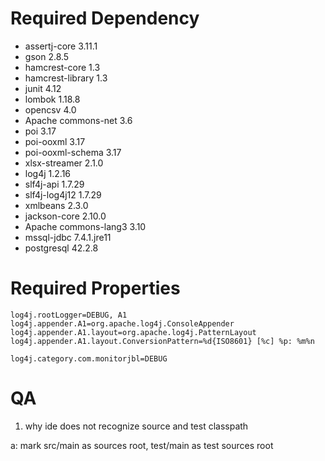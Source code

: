 # Required Dependency

- assertj-core 3.11.1
- gson 2.8.5
- hamcrest-core 1.3
- hamcrest-library 1.3
- junit 4.12
- lombok 1.18.8
- opencsv 4.0
- Apache commons-net 3.6
- poi 3.17
- poi-ooxml 3.17
- poi-ooxml-schema 3.17
- xlsx-streamer 2.1.0
- log4j 1.2.16
- slf4j-api 1.7.29
- slf4j-log4j12 1.7.29
- xmlbeans 2.3.0
- jackson-core 2.10.0
- Apache commons-lang3 3.10
- mssql-jdbc 7.4.1.jre11
- postgresql 42.2.8

# Required Properties

```properties
log4j.rootLogger=DEBUG, A1
log4j.appender.A1=org.apache.log4j.ConsoleAppender
log4j.appender.A1.layout=org.apache.log4j.PatternLayout
log4j.appender.A1.layout.ConversionPattern=%d{ISO8601} [%c] %p: %m%n

log4j.category.com.monitorjbl=DEBUG
```

# QA

1. why ide does not recognize source and test classpath

a: mark src/main as sources root, test/main as test sources root